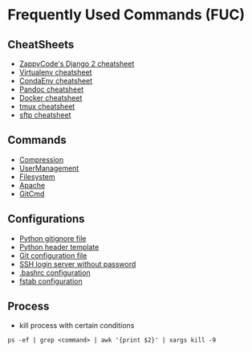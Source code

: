 # Frequently Used Commands (FUC)

## CheatSheets
* [ZappyCode's Django 2 cheatsheet](cheatsheets/django/Django2-Cheat-Sheet.pdf)
* [Virtualenv cheatsheet](cheatsheets/virtualEnvCheatsheet.md)
* [CondaEnv cheatsheet](cheatsheets/condaEnvCheatsheet.md)
* [Pandoc cheatsheet](cheatsheets/pandocCheatsheet.md)
* [Docker cheatsheet](cheatsheets/dockerCheatsheet.md)
* [tmux cheatsheet](cheatsheets/tmuxCheatsheet.md)
* [sftp cheatsheet](cheatsheets/sftpCheatsheet.md)

## Commands
* [Compression](commands/compression.md)
* [UserManagement](commands/user.md)
* [Filesystem](commands/filesystem.md)
* [Apache](commands/apache.md)
* [GitCmd](commands/git_cmd.md)

## Configurations
* [Python gitignore file](config/python.gitignore)
* [Python header template](config/python.header)
* [Git configuration file](config/git.config)
* [SSH login server without password](config/ssh_login_no_passwd.md)
* [.bashrc configuration](config/bashrc.config)
* [fstab configuration](config/fstab.config)


## Process
* kill process with certain conditions
```
ps -ef | grep <command> | awk '{print $2}' | xargs kill -9  
```
